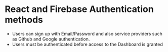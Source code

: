 # React and Firebase Authentication methods 

- Users can sign up with Email/Password and also service providers such as Github and Google authentication.
- Users must be authenticated before access to the Dashboard is granted 

